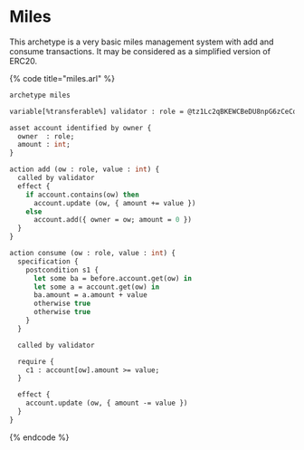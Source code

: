 # Miles

This archetype is a very basic miles management system with add and consume transactions. It may be considered as a simplified version of ERC20.

{% code title="miles.arl" %}
```ocaml
archetype miles

variable[%transferable%] validator : role = @tz1Lc2qBKEWCBeDU8npG6zCeCqpmaegRi6Jg

asset account identified by owner {
  owner  : role;
  amount : int;
}

action add (ow : role, value : int) {
  called by validator
  effect {
    if account.contains(ow) then
      account.update (ow, { amount += value })
    else
      account.add({ owner = ow; amount = 0 })
  }
}

action consume (ow : role, value : int) {
  specification {
    postcondition s1 {
      let some ba = before.account.get(ow) in
      let some a = account.get(ow) in
      ba.amount = a.amount + value
      otherwise true
      otherwise true
    }
  }

  called by validator

  require {
    c1 : account[ow].amount >= value;
  }

  effect {
    account.update (ow, { amount -= value })
  }
}

```
{% endcode %}

